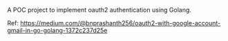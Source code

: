 A POC project to implement oauth2 authentication using Golang.

Ref: https://medium.com/@bnprashanth256/oauth2-with-google-account-gmail-in-go-golang-1372c237d25e
